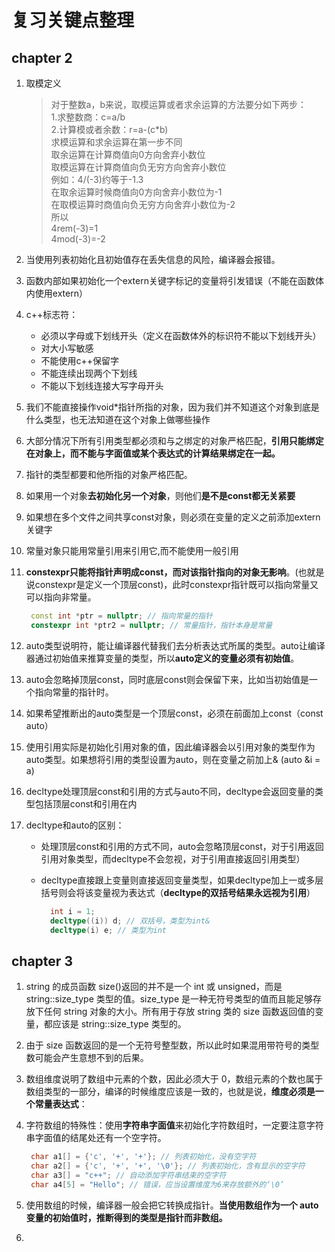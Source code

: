 # 复习关键点整理

## chapter 2

1. 取模定义

   > 对于整数a，b来说，取模运算或者求余运算的方法要分如下两步：  
   > 1.求整数商：c=a/b  
   > 2.计算模或者余数：r=a-(c*b)  
   > 求模运算和求余运算在第一步不同  
   > 取余运算在计算商值向0方向舍弃小数位  
   > 取模运算在计算商值向负无穷方向舍弃小数位  
   > 例如：4/\(-3\)约等于-1.3  
   > 在取余运算时候商值向0方向舍弃小数位为-1  
   > 在取模运算时商值向负无穷方向舍弃小数位为-2  
   > 所以  
   > 4rem\(-3\)=1  
   > 4mod\(-3\)=-2

1. 当使用列表初始化且初始值存在丢失信息的风险，编译器会报错。

1. 函数内部如果初始化一个extern关键字标记的变量将引发错误（不能在函数体内使用extern）

1. c++标志符：
   * 必须以字母或下划线开头（定义在函数体外的标识符不能以下划线开头）
   * 对大小写敏感
   * 不能使用c++保留字
   * 不能连续出现两个下划线
   * 不能以下划线连接大写字母开头

1. 我们不能直接操作void\*指针所指的对象，因为我们并不知道这个对象到底是什么类型，也无法知道在这个对象上做哪些操作

1. 大部分情况下所有引用类型都必须和与之绑定的对象严格匹配，**引用只能绑定在对象上，而不能与字面值或某个表达式的计算结果绑定在一起。**

1. 指针的类型都要和他所指的对象严格匹配。

1. 如果用一个对象**去初始化另一个对象**，则他们**是不是const都无关紧要** 

1. 如果想在多个文件之间共享const对象，则必须在变量的定义之前添加extern关键字

1. 常量对象只能用常量引用来引用它,而不能使用一般引用

1. **constexpr只能将指针声明成const，而对该指针指向的对象无影响**。(也就是说constexpr是定义一个顶层const)，此时constexpr指针既可以指向常量又可以指向非常量。

    ```cpp
     const int *ptr = nullptr; // 指向常量的指针
     constexpr int *ptr2 = nullptr; // 常量指针，指针本身是常量
    ```

1. auto类型说明符，能让编译器代替我们去分析表达式所属的类型。auto让编译器通过初始值来推算变量的类型，所以**auto定义的变量必须有初始值**。

1. auto会忽略掉顶层const，同时底层const则会保留下来，比如当初始值是一个指向常量的指针时。

1. 如果希望推断出的auto类型是一个顶层const，必须在前面加上const（const auto）

1. 使用引用实际是初始化引用对象的值，因此编译器会以引用对象的类型作为auto类型。如果想将引用的类型设置为auto，则在变量之前加上& (auto &i = a)

1. decltype处理顶层const和引用的方式与auto不同，decltype会返回变量的类型包括顶层const和引用在内

1. decltype和auto的区别：
   * 处理顶层const和引用的方式不同，auto会忽略顶层const，对于引用返回引用对象类型，而decltype不会忽视，对于引用直接返回引用类型）
   * decltype直接跟上变量则直接返回变量类型，如果decltype加上一或多层括号则会将该变量视为表达式（**decltype的双括号结果永远视为引用**）

     ```cpp
       int i = 1;
       decltype((i)) d; // 双括号，类型为int&
       decltype(i) e; // 类型为int
     ```

## chapter 3

1. string 的成员函数 size\(\)返回的并不是一个 int 或 unsigned，而是 string::size_type 类型的值。size_type 是一种无符号类型的值而且能足够存放下任何 string 对象的大小。所有用于存放 string 类的 size 函数返回值的变量，都应该是 string::size_type 类型的。

1. 由于 size 函数返回的是一个无符号整型数，所以此时如果混用带符号的类型数可能会产生意想不到的后果。

1. 数组维度说明了数组中元素的个数，因此必须大于 0，数组元素的个数也属于数组类型的一部分，编译的时候维度应该是一致的，也就是说，**维度必须是一个常量表达式**：

1. 字符数组的特殊性：使用**字符串字面值**来初始化字符数组时，一定要注意字符串字面值的结尾处还有一个空字符。

   ```cpp
    char a1[] = {'c', '+', '+'}; // 列表初始化，没有空字符
    char a2[] = {'c', '+', '+', '\0'}; // 列表初始化，含有显示的空字符
    char a3[] = "c++"; // 自动添加字符串结束的空字符
    char a4[5] = "Hello"; // 错误，应当设置维度为6来存放额外的‘\0’
   ```

1. 使用数组的时候，编译器一般会把它转换成指针。**当使用数组作为一个 auto 变量的初始值时，推断得到的类型是指针而非数组。**

1. 
